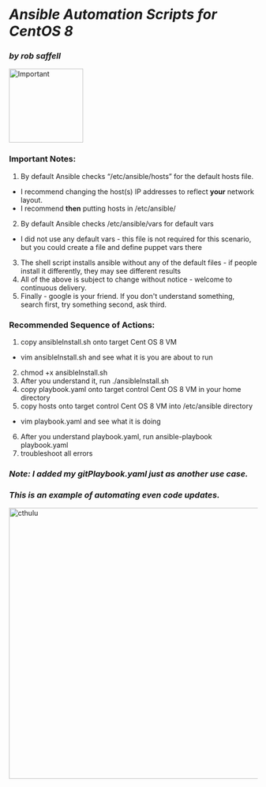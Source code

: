 # ***Ansible Automation Scripts for CentOS 8***
### *by rob saffell*
<img src="https://cdn.pixabay.com/photo/2016/09/29/13/51/important-1702878_640.png" alt="Important" width="150"></img>
### **Important Notes:**
1. By default Ansible checks <q>/etc/ansible/hosts</q> for the default hosts file.
  * I recommend changing the host(s) IP addresses to reflect **your** network layout.
  * I recommend **then** putting hosts in /etc/ansible/
2. By default Ansible checks /etc/ansible/vars for default vars
  * I did not use any default vars - this file is not required for this scenario, but you could create a file and define puppet vars there
3. The shell script installs ansible without any of the default files - if people install it differently, they may see different results
4. All of the above is subject to change without notice - welcome to continuous delivery.
5. Finally - google is your friend. If you don't understand something, search first, try something second, ask third.

### Recommended Sequence of Actions:
1. copy ansibleInstall.sh onto target Cent OS 8 VM
* vim ansibleInstall.sh and see what it is you are about to run
2. chmod +x ansibleInstall.sh
3. After you understand it, run ./ansibleInstall.sh
4. copy playbook.yaml onto target control Cent OS 8 VM in your home directory
5. copy hosts onto target control Cent OS 8 VM into /etc/ansible directory
* vim playbook.yaml and see what it is doing
6. After you understand playbook.yaml, run ansible-playbook playbook.yaml
7. troubleshoot all errors

### ***Note: I added my gitPlaybook.yaml just as another use case.***
### ***This is an example of automating even code updates.***
<img src="http://cdn2.hubspot.net/hub/293166/images/gothic%20dreams%20cthulhu%20the%20chase.jpg" alt="cthulu" width="550"></img>
